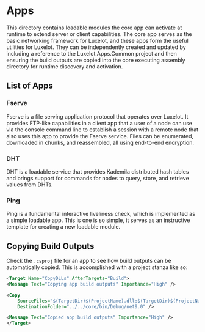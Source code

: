 # Apps

This directory contains loadable modules the core app can activate at runtime to extend server or client capabilities.  The core app serves as the basic networking framework for Luxelot, and these apps form the useful utilities for Luxelot.  They can be independently created and updated by including a reference to the Luxelot.Apps.Common project and then ensuring the build outputs are copied into the core executing assembly directory for runtime discovery and activation.

## List of Apps

### Fserve 
Fserve is a file serving application protocol that operates over Luxelot.  It provides FTP-like capabilities in a client app that a user of a node can use via the console command line to establish a session with a remote node that also uses this app to provide the Fserve service.  Files can be enumerated, downloaded in chunks, and reassembled, all using end-to-end encryption.

### DHT
DHT is a loadable service that provides Kademila distributed hash tables and brings support for commands for nodes to query, store, and retrieve values from DHTs.

### Ping
Ping is a fundamental interactive liveliness check, which is implemented as a simple loadable app.  This is one is so simple, it serves as an instructive template for creating a new loadable module.

## Copying Build Outputs

Check the `.csproj` file for an app to see how build outputs can be automatically copied.  This is accomplished with a project stanza like so:

```xml
<Target Name="CopyDLLs" AfterTargets="Build">
<Message Text="Copying app build outputs" Importance="High" />

<Copy
    SourceFiles="$(TargetDir)$(ProjectName).dll;$(TargetDir)$(ProjectName).pdb"
    DestinationFolder="../../core/bin/Debug/net9.0" />

<Message Text="Copied app build outputs" Importance="High" />
</Target>
```